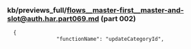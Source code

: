 ### kb/previews_full/flows__master-first__master-and-slot@auth.har.part069.md (part 002)

```md
  {
                "functionName": "updateCategoryId",
            
```

```
